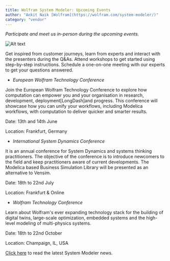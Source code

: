 ```yaml
---
title: Wolfram System Modeler: Upcoming Events
author: "Ankit Naik [Wolfram](https://wolfram.com/system-modeler/)"
category: "vendor"
---
```

*Participate and meet us in-person during the upcoming events.*

![Alt text](System-Modeler-V13-Image.png 'System Modeler 13')

Get inspired from customer journeys, learn from experts and interact with the presenters during the Q&As. Attend workshops to get started using step-by-step instructions. Schedule a one-on-one meeting with our experts to get your questions answered.

- *European Wolfram Technology Conference*

Join the European Wolfram Technology Conference to explore how computation can empower you and your organisation in research, development, deployment\[LongDash]and progress. This conference will showcase how you can unify your workflows, including Modelica workflows, with computation to deliver quicker and smarter results.

Date: 13th and 14th June

Location: Frankfurt, Germany

- *International System Dynamics Conference*

It is an annual conference for System Dynamics and systems thinking practitioners. The objective of the conference is to introduce newcomers to the field and keep practitioners aware of current developments. The Modelica based Business Simulation Library will be presented as an alternative to Vensim.

Date: 18th to 22nd July

Location: Frankfurt & Online

- *Wolfram Technology Conference*

Learn about Wolfram's ever expanding technology stack for the building of digital twins, large-scale optimization, embedded systems and the high-level modeling of multi-physics systems.

Date: 18th to 22nd October

Location: Champaign, IL, USA

[Click here](https://www.wolfram.com/system-modeler/what-is-new) to read the latest System Modeler news.
